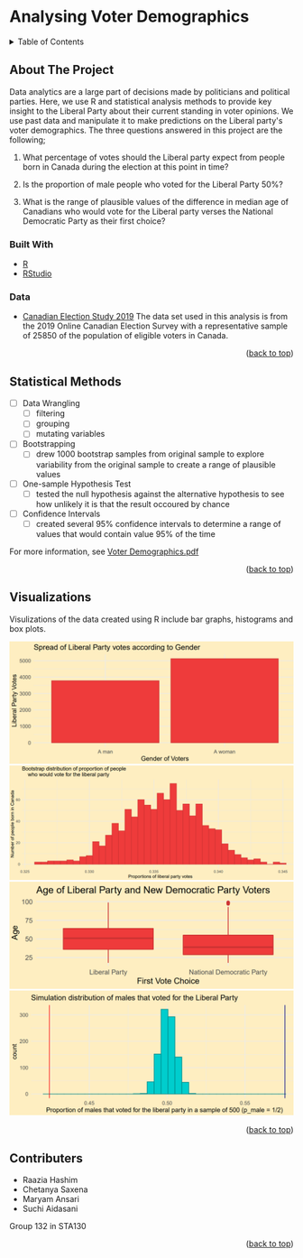 # Analysing Voter Demographics

<div id="top"></div>


<!-- TABLE OF CONTENTS -->
<details>
  <summary>Table of Contents</summary>
  <ol>
    <li>
      <a href="#about-the-project">About The Project</a>
      <ul>
        <li><a href="#built-with">Built With</a></li>
        <li><a href="#data">Data</a></li>
      </ul>
    </li>
    <li><a href="#statistical-methods">Statistical Methods</a></li>
    <li><a href="#visualizations">Visualizations</a></li>
    <li><a href="#contributers">Contributers</a></li>
  </ol>
</details>


<!-- ABOUT THE PROJECT -->
## About The Project
Data analytics are a large part of decisions made by politicians and political parties. Here, we use R and statistical analysis methods to provide key insight to the Liberal Party about their current standing in voter opinions. We use past data and manipulate it to make predictions on the Liberal party's voter demographics. The three questions answered in this project are the following;

1. What percentage of votes should the Liberal party expect from people born in Canada during the election at this point in time?

2. Is the proportion of male people who voted for the Liberal Party 50%?

3. What is the range of plausible values of the difference in median age of Canadians who would vote for the Liberal party verses the National Democratic Party as their first choice?


### Built With

* [R](https://www.r-project.org/)
* [RStudio](https://www.rstudio.com/)

### Data
* [Canadian Election Study 2019](http://www.ces-eec.ca/)
The data set used in this analysis is from the 2019 Online Canadian Election Survey with a representative sample of 25850 of the population of eligible voters in Canada. 

<p align="right">(<a href="#top">back to top</a>)</p>


<!-- Statistical Techniques -->
## Statistical Methods

- [ ] Data Wrangling
    - [ ] filtering
    - [ ] grouping
    - [ ] mutating variables
- [ ] Bootstrapping
    - [ ] drew 1000 bootstrap samples from original sample to explore variability from the original sample to create a range of plausible values
- [ ] One-sample Hypothesis Test
    - [ ] tested the null hypothesis against the alternative hypothesis to see how unlikely it is that the result occoured by chance
- [ ] Confidence Intervals
    - [ ] created several 95% confidence intervals to determine a range of values that would contain value 95% of the time

For more information, see [Voter Demographics.pdf](https://github.com/hashimr1/Analysing-Voter-Demographics/blob/main/Voter%20Demographics.pdf)

<p align="right">(<a href="#top">back to top</a>)</p>

## Visualizations
Visulizations of the data created using R include bar graphs, histograms and box plots. 

![Plot](Images/barplot.PNG)
![Plot](Images/bootstraping.PNG)
![Plot](Images/boxplots.PNG)
![Plot](Images/simulation.PNG)

<p align="right">(<a href="#top">back to top</a>)</p>

<!-- CONTRIBUTERS -->
## Contributers

- Raazia Hashim
- Chetanya Saxena
- Maryam Ansari
- Suchi Aidasani

 Group 132 in STA130

<p align="right">(<a href="#top">back to top</a>)</p>
